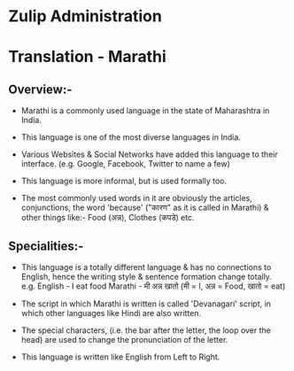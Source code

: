 # Zulip Administration

# Translation - Marathi

## Overview:-

* Marathi is a commonly used language in the state of Maharashtra in India.

* This language is one of the most diverse languages in India.

* Various Websites & Social Networks have added this language to their interface.
  (e.g. Google, Facebook, Twitter to name a few)

* This language is more informal, but is used formally too.

* The most commonly used words in it are obviously the articles, conjunctions,
  the word 'because' ("कारण" as it is called in Marathi) & other things like:-
  Food (अन्न), Clothes (कपडे) etc.

## Specialities:-

* This language is a totally different language & has no connections to English,
  hence the writing style & sentence formation change totally.
  e.g. English - I eat food
       Marathi - मी अन्न खातो (मी = I, अन्न = Food, खातो = eat)

* The script in which Marathi is written is called 'Devanagari' script, in which
  other languages like Hindi are also written.

* The special characters, (i.e. the bar after the letter, the loop over the head)
  are used to change the pronunciation of the letter.

* This language is written like English from Left to Right.  
